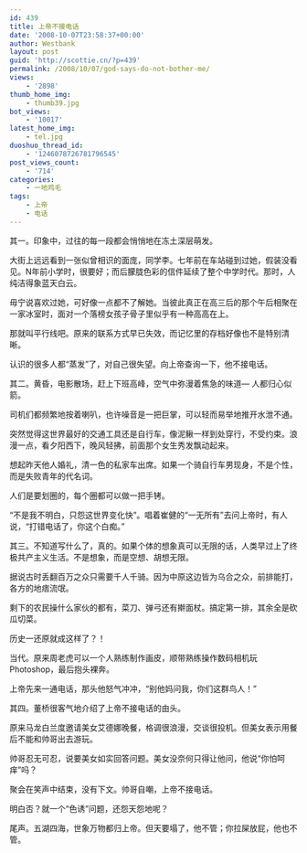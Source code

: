 ```yaml
---
id: 439
title: 上帝不接电话
date: '2008-10-07T23:58:37+00:00'
author: Westbank
layout: post
guid: 'http://scottie.cn/?p=439'
permalink: /2008/10/07/god-says-do-not-bother-me/
views:
    - '2898'
thumb_home_img:
    - thumb39.jpg
bot_views:
    - '10017'
latest_home_img:
    - tel.jpg
duoshuo_thread_id:
    - '1246078726781796545'
post_views_count:
    - '714'
categories:
    - 一地鸡毛
tags:
    - 上帝
    - 电话
---
```


其一。印象中，过往的每一段都会悄悄地在冻土深层萌发。

大街上远远看到一张似曾相识的面庞，同学李。七年前在车站碰到过她，假装没看见。N年前小学时，很要好；而后朦胧色彩的信件延续了整个中学时代。那时，人纯洁得象蓝天白云。

毋宁说喜欢过她，可好像一点都不了解她。当彼此真正在高三后的那个午后相聚在一家冰室时，面对一个落榜女孩子骨子里似乎有一种高高在上。

那就叫平行线吧。原来的联系方式早已失效，而记忆里的存档好像也不是特别清晰。

认识的很多人都“蒸发”了，对自己很失望。向上帝查询一下，他不接电话。

其二。黄昏，电影散场，赶上下班高峰，空气中弥漫着焦急的味道— 人都归心似箭。

司机们都频繁地按着喇叭，也许噪音是一把巨掌，可以轻而易举地推开水泄不通。

突然觉得这世界最好的交通工具还是自行车，像泥鳅一样到处穿行，不受约束。浪漫一点，看夕阳西下，晚风轻拂，前面那个女生秀发飘动起来。

想起昨天他人婚礼，清一色的私家车出席。如果一个骑自行车男现身，不是个性，而是失败青年的代名词。

人们是要划圈的，每个圈都可以做一把手铐。

“不是我不明白，只怨这世界变化快”。唱着崔健的“一无所有”去问上帝时，有人说，“打错电话了，你这个白痴。”

其三。不知道写什么了，真的。如果个体的想象真可以无限的话，人类早过上了终极共产主义生活。不是想象，而是空想、胡想无限。

据说古时丢翻百万之众只需要千人千骑。因为中原这边皆为乌合之众，前排能打，各方的地痞流氓。

剩下的农民操什么家伙的都有，菜刀、弹弓还有擀面杖。搞定第一排，其余全是砍瓜切菜。

历史一还原就成这样了？！

当代。原来周老虎可以一个人熟练制作画皮，顺带熟练操作数码相机玩Photoshop，最后抱头裸奔。

上帝先来一通电话，那头他怒气冲冲，“别他妈问我，你们这群鸟人！”

其四。董桥很客气地介绍了上帝不接电话的由头。

原来马龙白兰度邀请美女艾德娜晚餐，格调很浪漫，交谈很投机。但美女表示用餐后不能和帅哥出去游玩。

帅哥忍无可忍，说要美女如实回答问题。美女没奈何只得让他问，他说“你怕呵痒”吗？

聚会在笑声中结束，没有下文。帅哥自嘲，上帝不接电话。

明白否？就一个“色诱”问题，还怨天怨地呢？

尾声。五湖四海，世象万物都归上帝。但天要塌了，他不管；你拉屎放屁，他也不管。